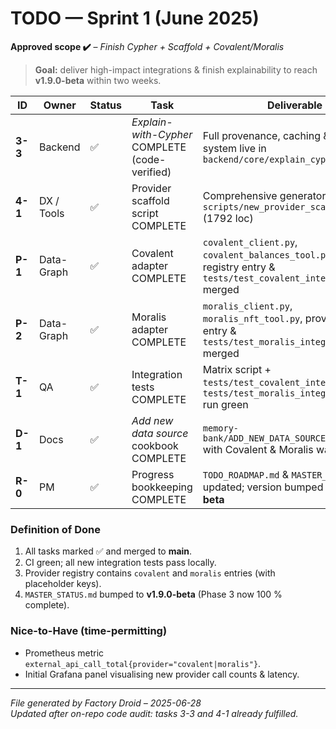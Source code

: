 # TODO — Sprint 1 (June 2025)

**Approved scope ✔️** – *Finish Cypher + Scaffold + Covalent/Moralis*  
> **Goal:** deliver high-impact integrations & finish explainability to reach **v1.9.0-beta** within two weeks.

| ID | Owner | Status | Task | Deliverable |
|----|-------|--------|------|-------------|
| **3-3** | Backend | ✅ | *Explain-with-Cypher* COMPLETE (code-verified) | Full provenance, caching & citation system live in `backend/core/explain_cypher.py` |
| **4-1** | DX / Tools | ✅ | Provider scaffold script COMPLETE | Comprehensive generator in `scripts/new_provider_scaffold.py` (1792 loc) |
| **P-1** | Data-Graph | ✅ | Covalent adapter COMPLETE | `covalent_client.py`, `covalent_balances_tool.py`, provider registry entry & `tests/test_covalent_integration.py` merged |
| **P-2** | Data-Graph | ✅ | Moralis adapter COMPLETE | `moralis_client.py`, `moralis_nft_tool.py`, provider registry entry & `tests/test_moralis_integration.py` merged |
| **T-1** | QA | ✅ | Integration tests COMPLETE | Matrix script + `tests/test_covalent_integration.py`, `tests/test_moralis_integration.py` run green |
| **D-1** | Docs | ✅ | *Add new data source* cookbook COMPLETE | `memory-bank/ADD_NEW_DATA_SOURCE_COOKBOOK.md` with Covalent & Moralis walk-through |
| **R-0** | PM | ✅ | Progress bookkeeping COMPLETE | `TODO_ROADMAP.md` & `MASTER_STATUS.md` updated; version bumped to **v1.9.0-beta** |

### Definition of Done
1. All tasks marked ✅ and merged to **main**.  
2. CI green; all new integration tests pass locally.  
3. Provider registry contains `covalent` and `moralis` entries (with placeholder keys).  
4. `MASTER_STATUS.md` bumped to **v1.9.0-beta** (Phase 3 now 100 % complete).

### Nice-to-Have (time-permitting)
* Prometheus metric `external_api_call_total{provider="covalent|moralis"}`.  
* Initial Grafana panel visualising new provider call counts & latency.

---
*File generated by Factory Droid – 2025-06-28*  
_Updated after on-repo code audit: tasks 3-3 and 4-1 already fulfilled._
